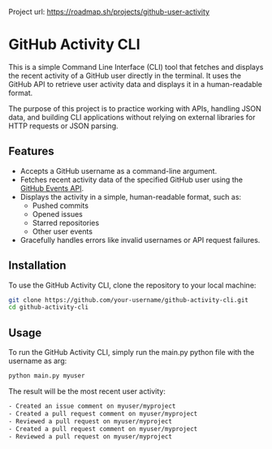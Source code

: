 Project url: https://roadmap.sh/projects/github-user-activity

# GitHub Activity CLI

This is a simple Command Line Interface (CLI) tool that fetches and displays the recent activity of a GitHub user directly in the terminal. It uses the GitHub API to retrieve user activity data and displays it in a human-readable format.

The purpose of this project is to practice working with APIs, handling JSON data, and building CLI applications without relying on external libraries for HTTP requests or JSON parsing.

## Features

- Accepts a GitHub username as a command-line argument.
- Fetches recent activity data of the specified GitHub user using the [GitHub Events API](https://api.github.com/users/<username>/events).
- Displays the activity in a simple, human-readable format, such as:
  - Pushed commits
  - Opened issues
  - Starred repositories
  - Other user events
- Gracefully handles errors like invalid usernames or API request failures.

## Installation

To use the GitHub Activity CLI, clone the repository to your local machine:

```bash
git clone https://github.com/your-username/github-activity-cli.git
cd github-activity-cli
```

## Usage

To run the GitHub Activity CLI, simply run the main.py python file with the username as arg:

```bash
python main.py myuser
```

The result will be the most recent user activity:
```bash
- Created an issue comment on myuser/myproject
- Created a pull request comment on myuser/myproject
- Reviewed a pull request on myuser/myproject
- Created a pull request comment on myuser/myproject
- Reviewed a pull request on myuser/myproject
```
